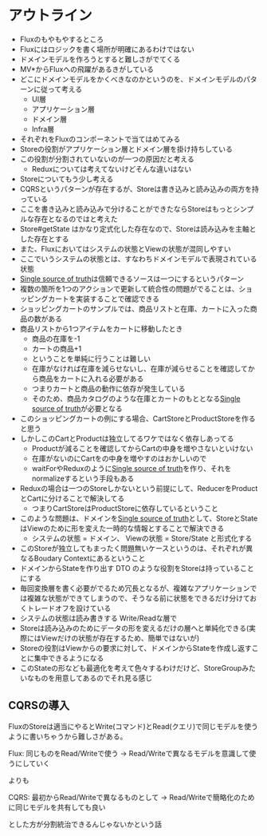 # アウトライン

- Fluxのもやもやするところ
- Fluxにはロジックを書く場所が明確にあるわけではない
- ドメインモデルを作ろうとすると難しさがでてくる
- MV*からFluxへの飛躍があるきがしている
- どこにドメインモデルをかくべきなのかというのを、ドメインモデルのパターンに従って考える
    - UI層
    - アプリケーション層
    - ドメイン層
    - Infra層
- それぞれをFluxのコンポーネントで当てはめてみる
- Storeの役割がアプリケーション層とドメイン層を掛け持ちしている
- この役割が分割されていないのが一つの原因だと考える
    - Reduxについては考えてないけどそんな違いはない
- Storeについてもう少し考える
- CQRSというパターンが存在するが、Storeは書き込みと読み込みの両方を持っている
- ここを書き込みと読み込みで分けることができたならStoreはもっとシンプルな存在となるのではと考えた
- Store#getState はかなり定式化した存在なので、Storeは読み込みを主軸とした存在とする
- また、Fluxにおいてはシステムの状態とViewの状態が混同しやすい
- ここでいうシステムの状態とは、すなわちドメインモデルで表現されている状態
- [Single source of truth](https://en.wikipedia.org/wiki/Single_source_of_truth "Single source of truth")は信頼できるソースは一つにするというパターン
- 複数の箇所を1つのアクションで更新して統合性の問題がでることは、ショッピングカートを実装することで確認できる
- ショッピングカートのサンプルでは、商品リストと在庫、カートに入った商品の数がある
- 商品リストから1つアイテムをカートに移動したとき
    - 商品の在庫を-1
    - カートの商品+1
    - ということを単純に行うことは難しい
    - 在庫がなければ在庫を減らせないし、在庫が減らせることを確認してから商品をカートに入れる必要がある
    - つまりカートと商品の動作に依存が発生している
    - そのため、商品カタログのような在庫とカートのもととなる[Single source of truth](https://en.wikipedia.org/wiki/Single_source_of_truth "Single source of truth")が必要となる
- このショッピングカートの例にする場合、CartStoreとProductStoreを作ると思う
- しかしこのCartとProductは独立してるワケではなく依存しあってる
    - Productが減ることを確認してからCartの中身を増やさないといけない
    - 在庫がないのにCartをの中身を増やすのはおかしいので
    - waitForやReduxのように[Single source of truth](https://en.wikipedia.org/wiki/Single_source_of_truth "Single source of truth")を作り、それをnormalizeするという手段もある
- Reduxの場合は一つのStoreしかないという前提にして、ReducerをProductとCartに分けることで解決してる
    - つまりCartStoreはProductStoreに依存しているということ
- このような問題は、ドメインを[Single source of truth](https://en.wikipedia.org/wiki/Single_source_of_truth "Single source of truth")として、StoreとStateはViewのために形を変えた一時的な情報とすることで解決できる
    - システムの状態 = ドメイン、 Viewの状態 = Store/State と形式化する
- このStoreが独立してもまったく問題無いケースというのは、それぞれが異なるBoudary Contextにあるということ
- ドメインからStateを作り出す DTO のような役割をStoreは持っていることにする
- 毎回変換層を書く必要がでるため冗長となるが、複雑なアプリケーションでは複雑な状態ができてしまうので、そうなる前に状態をできるだけ分けておくトレードオフを設けている
- システムの状態は読み書きする Write/Readな層で
- Storeは読み込みのためにデータの形を変えるだけの層へと単純化できる(実際にはViewだけの状態が存在するため、簡単ではないが)
- Storeの役割はViewからの要求に対して、ドメインからStateを作成し返すことに集中できるようになる
- このStateの形なども最適化を考えて色々するわけだけど、StoreGroupみたいなものを用意してあるのでそれ見る感じ

## CQRSの導入

FluxのStoreは適当にやるとWrite(コマンド)とRead(クエリ)で同じモデルを使うように書いちゃうから難しさがある。

Flux: 同じものをRead/Writeで使う -> Read/Writeで異なるモデルを意識して使うにしていく

よりも

CQRS: 最初からRead/Writeで異なるものとして -> Read/Writeで簡略化のために同じモデルを共有しても良い

とした方が分割統治できるんじゃないかという話